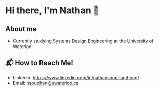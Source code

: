 # Hi there, I'm Nathan 👋

<!--
**NathanSouphanthong/NathanSouphanthong** is a ✨ _special_ ✨ repository because its `README.md` (this file) appears on your GitHub profile.

Here are some ideas to get you started:

- 🔭 I’m currently working on ...
- 🌱 I’m currently learning ...
- 👯 I’m looking to collaborate on ...
- 🤔 I’m looking for help with ...
- 💬 Ask me about ...
- 📫 How to reach me: ...
- 😄 Pronouns: ...
- ⚡ Fun fact: ...
-->

## About me 
- Currently studying Systems Design Engineering at the University of Waterloo

## 📬 How to Reach Me! 
- Linkedin: https://www.linkedin.com/in/nathansouphanthong/
- Email: nsouphan@uwaterloo.ca 
